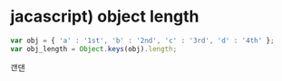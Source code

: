 # jacascript) object length



```javascript
var obj = { 'a' : '1st', 'b' : '2nd', 'c' : '3rd', 'd' : '4th' };
var obj_length = Object.keys(obj).length;
```

갠댄